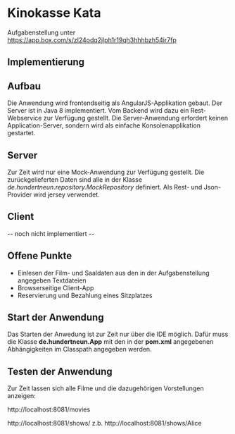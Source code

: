 # Kinokasse Kata

Aufgabenstellung unter https://app.box.com/s/zl24odq2jlph1r19qh3hhhbzh54ir7fp

## Implementierung

## Aufbau
Die Anwendung wird frontendseitig als AngularJS-Applikation gebaut. Der Server ist in Java 8 implementiert. Vom Backend wird dazu ein Rest-Webservice zur Verfügung gestellt. Die Server-Anwendung erfordert keinen Application-Server, sondern wird als einfache Konsolenapplikation gestartet.

## Server

Zur Zeit wird nur eine Mock-Anwendung zur Verfügung gestellt. Die zurückgelieferten Daten sind alle in der Klasse _de.hundertneun.repository.MockRepository_ definiert. 
Als Rest- und Json-Provider wird jersey verwendet. 

## Client 
-- noch nicht implementiert --

## Offene Punkte

- Einlesen der Film- und Saaldaten aus den in der Aufgabenstellung angegeben Textdateien
- Browserseitige Client-App
- Reservierung und Bezahlung eines Sitzplatzes



## Start der Anwendung

Das Starten der Anwedung ist zur Zeit nur über die IDE möglich. Dafür muss die Klasse __de.hundertneun.App__ mit den in der __pom.xml__ angegebenen Abhängigkeiten im Classpath angegeben werden. 

## Testen der Anwendung 
Zur Zeit lassen sich alle Filme und die dazugehörigen Vorstellungen anzeigen: 

http://localhost:8081/movies

http://localhost:8081/shows/<Filmname>  z.b. http://localhost:8081/shows/Alice

